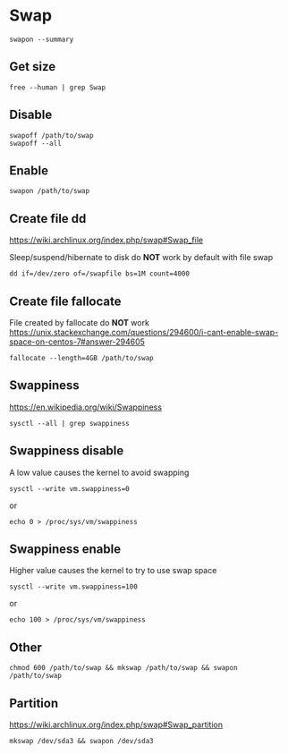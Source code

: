 # Swap

    swapon --summary

## Get size

    free --human | grep Swap

## Disable

    swapoff /path/to/swap
    swapoff --all

## Enable

    swapon /path/to/swap

## Create file dd

<https://wiki.archlinux.org/index.php/swap#Swap_file>

Sleep/suspend/hibernate to disk do **NOT** work by default with file swap

    dd if=/dev/zero of=/swapfile bs=1M count=4000

## Create file fallocate

File created by fallocate do **NOT** work
<https://unix.stackexchange.com/questions/294600/i-cant-enable-swap-space-on-centos-7#answer-294605>

    fallocate --length=4GB /path/to/swap

## Swappiness

<https://en.wikipedia.org/wiki/Swappiness>

    sysctl --all | grep swappiness

## Swappiness disable

A low value causes the kernel to avoid swapping

    sysctl --write vm.swappiness=0

or

    echo 0 > /proc/sys/vm/swappiness

## Swappiness enable

Higher value causes the kernel to try to use swap space

    sysctl --write vm.swappiness=100

or

    echo 100 > /proc/sys/vm/swappiness

## Other

    chmod 600 /path/to/swap && mkswap /path/to/swap && swapon /path/to/swap

## Partition

<https://wiki.archlinux.org/index.php/swap#Swap_partition>

    mkswap /dev/sda3 && swapon /dev/sda3
